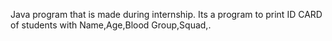 Java program that is made during internship.
Its a program to print ID CARD of students with Name,Age,Blood Group,Squad,.
